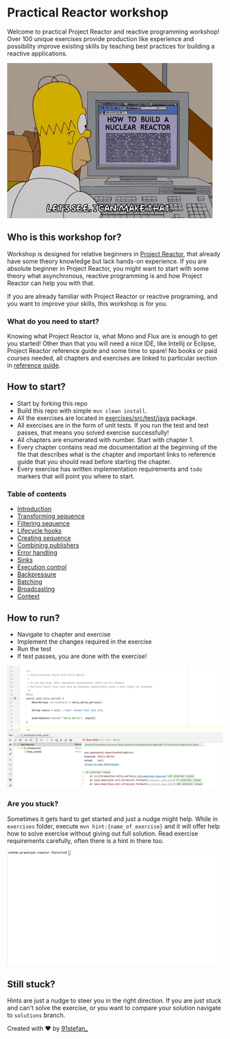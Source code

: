 # Practical Reactor workshop

Welcome to practical Project Reactor and reactive programming workshop! Over 100 unique exercises provide production like experience and possibility improve existing skills by teaching best practices for building a reactive applications.

![Project Reactor](img/reactor.gif)
## Who is this workshop for?

Workshop is designed for relative beginners in [Project Reactor](https://projectreactor.io/), that already have some theory knowledge but lack hands-on experience.
If you are absolute beginner in Project Reactor, you might want to start with some theory what asynchronous, reactive programming is and how Project Reactor can help you with that.

If you are already familiar with Project Reactor or reactive programing, and you want to improve your skills, this workshop is for you.

### What do you need to start?
Knowing what Project Reactor is, what Mono and Flux are is enough to get you started!
Other than that you will need a nice IDE, like Intellij or Eclipse, Project Reactor reference guide and some time to spare!
No books or paid courses needed, all chapters and exercises are linked to particular section in [reference guide](https://projectreactor.io/docs/core/release/reference/).

## How to start?

- Start by forking this repo
- Build this repo with simple `mvn clean install`.
- All the exercises are located in [exercises/src/test/java](exercises/src/test/java) package.
- All exercises are in the form of unit tests. If you run the test and test passes, that means you solved exercise successfully!
- All chapters are enumerated with number. Start with chapter 1.
- Every chapter contains read me documentation at the beginning of the file that describes what is the chapter and important links to reference guide that you should read before starting the chapter.
- Every exercise has written implementation requirements and `todo` markers that will point you where to start.

### Table of contents

* [Introduction](exercises/src/test/java/c1_Introduction.java)
* [Transforming sequence](exercises/src/test/java/c2_TransformingSequence.java)
* [Filtering sequence](exercises/src/test/java/c3_FilteringSequence.java)
* [Lifecycle hooks](exercises/src/test/java/c4_LifecycleHooks.java)
* [Creating sequence](exercises/src/test/java/c5_CreatingSequence.java)
* [Combining publishers](exercises/src/test/java/c6_CombiningPublishers.java)
* [Error handling](exercises/src/test/java/c7_ErrorHandling.java)
* [Sinks](exercises/src/test/java/c8_Sinks.java)
* [Execution control](exercises/src/test/java/c9_ExecutionControl.java)
* [Backpressure](exercises/src/test/java/c10_Backpressure.java)
* [Batching](exercises/src/test/java/c11_Batching.java)
* [Broadcasting](exercises/src/test/java/c12_Broadcasting.java)
* [Context](exercises/src/test/java/c13_Context.java)


## How to run?

- Navigate to chapter and exercise
- Implement the changes required in the exercise
- Run the test
- If test passes, you are done with the exercise!

![](img/run.gif)

### Are you stuck?
Sometimes it gets hard to get started and just a nudge might help.
While in `exercises` folder, execute `mvn hint:{name_of_exercise}` and it will offer help how to solve exercise without giving out full solution.
Read exercise requirements carefully, often there is a hint in there too.

![](img/hints.gif)

## Still stuck?
Hints are just a nudge to steer you in the right direction.
If you are just stuck and can't solve the exercise, or you want to compare your solution navigate to `solutions` branch.


Created with :heart: by [91stefan_](https://twitter.com/91stefan_)